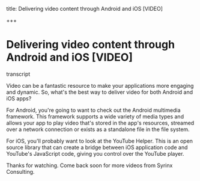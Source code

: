 title: Delivering video content through Android and iOS [VIDEO]

+++


# Delivering video content through Android and iOS [VIDEO]

transcript

Video can be a fantastic resource to make your applications more engaging and dynamic. So, what's the best way to deliver video for both Android and iOS apps?

For Android, you're going to want to check out the Android multimedia framework. This framework supports a wide variety of media types and allows your app to play video that's stored in the app's resources, streamed over a network connection or exists as a standalone file in the file system.

For iOS, you'll probably want to look at the YouTube Helper. This is an open source library that can create a bridge between iOS application code and YouTube's JavaScript code, giving you control over the YouTube player.

Thanks for watching. Come back soon for more videos from Syrinx Consulting.
